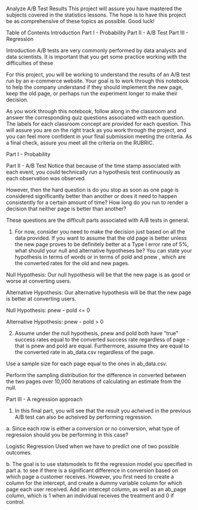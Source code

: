 Analyze A/B Test Results
This project will assure you have mastered the subjects covered in the statistics lessons. The hope is to have this project be as comprehensive of these topics as possible. Good luck!

Table of Contents
Introduction
Part I - Probability
Part II - A/B Test
Part III - Regression

Introduction
A/B tests are very commonly performed by data analysts and data scientists. It is important that you get some practice working with the difficulties of these

For this project, you will be working to understand the results of an A/B test run by an e-commerce website. Your goal is to work through this notebook to help the company understand if they should implement the new page, keep the old page, or perhaps run the experiment longer to make their decision.

As you work through this notebook, follow along in the classroom and answer the corresponding quiz questions associated with each question. The labels for each classroom concept are provided for each question. This will assure you are on the right track as you work through the project, and you can feel more confident in your final submission meeting the criteria. As a final check, assure you meet all the criteria on the RUBRIC.


Part I - Probability

Part II - A/B Test
Notice that because of the time stamp associated with each event, you could technically run a hypothesis test continuously as each observation was observed.

However, then the hard question is do you stop as soon as one page is considered significantly better than another or does it need to happen consistently for a certain amount of time? How long do you run to render a decision that neither page is better than another?

These questions are the difficult parts associated with A/B tests in general.

1. For now, consider you need to make the decision just based on all the data provided. If you want to assume that the old page is better unless the new page proves to be definitely better at a Type I error rate of 5%, what should your null and alternative hypotheses be? You can state your hypothesis in terms of words or in terms of  pold  and  pnew , which are the converted rates for the old and new pages.

Null Hypothesis: Our null hypothesis will be that the new page is as good or worse at converting users.

Alternative Hypothesis: Our alternative hypothesis will be that the new page is better at converting users.

Null Hypothesis:  pnew  -  pold  <= 0

Alternative Hypothesis:  pnew  -  pold  > 0

2. Assume under the null hypothesis,  pnew  and  pold  both have "true" success rates equal to the converted success rate regardless of page - that is  pnew  and  pold  are equal. Furthermore, assume they are equal to the converted rate in ab_data.csv regardless of the page.


Use a sample size for each page equal to the ones in ab_data.csv.


Perform the sampling distribution for the difference in converted between the two pages over 10,000 iterations of calculating an estimate from the null.

Part III - A regression approach
1. In this final part, you will see that the result you acheived in the previous A/B test can also be acheived by performing regression.


a. Since each row is either a conversion or no conversion, what type of regression should you be performing in this case?

Logistic Regression Used when we have to predict one of two possible outcomes.

b. The goal is to use statsmodels to fit the regression model you specified in part a. to see if there is a significant difference in conversion based on which page a customer receives. However, you first need to create a column for the intercept, and create a dummy variable column for which page each user received. Add an intercept column, as well as an ab_page column, which is 1 when an individual receives the treatment and 0 if control.
